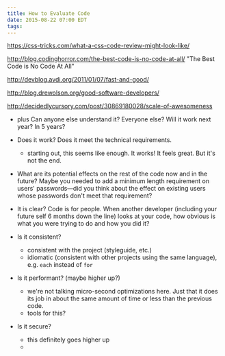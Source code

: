 ```yaml
---
title: How to Evaluate Code
date: 2015-08-22 07:00 EDT
tags:
---
```


https://css-tricks.com/what-a-css-code-review-might-look-like/

http://blog.codinghorror.com/the-best-code-is-no-code-at-all/
"The Best Code is No Code At All"

http://devblog.avdi.org/2011/01/07/fast-and-good/

http://blog.drewolson.org/good-software-developers/

http://decidedlycursory.com/post/30869180028/scale-of-awesomeness

  - plus Can anyone else understand it? Everyone else? Will it work next year? In 5 years?

- Does it work? Does it meet the technical requirements.
  - starting out, this seems like enough. It works! It feels great. But it's not the end.
- What are its potential effects on the rest of the code now and in the future? Maybe you needed to add a minimum length requirement on users' passwords—did you think about the effect on existing users whose passwords don't meet that requirement?
- It is clear? Code is for people. When another developer (including your future self 6 months down the line) looks at your code, how obvious is what you were trying to do and how you did it?
- Is it consistent?
  - consistent with the project (styleguide, etc.)
  - idiomatic (consistent with other projects using the same language), e.g. `each` instead of `for`
- Is it performant? (maybe higher up?)
  - we're not talking micro-second optimizations here. Just that it does its job in about the same amount of time or less than the previous code.
  - tools for this?
- Is it secure?
  - this definitely goes higher up
  - 
